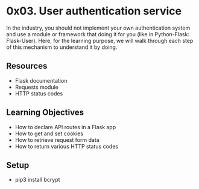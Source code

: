 # 0x03. User authentication service

In the industry, you should not implement your own authentication system and use a module or framework that doing it for you (like in Python-Flask: Flask-User). Here, for the learning purpose, we will walk through each step of this mechanism to understand it by doing.

## Resources
+ Flask documentation
+ Requests module
+ HTTP status codes

## Learning Objectives
+ How to declare API routes in a Flask app
+ How to get and set cookies
+ How to retrieve request form data
+ How to return various HTTP status codes

## Setup
+ pip3 install bcrypt
